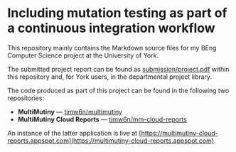 # Including mutation testing as part of a continuous integration workflow

This repository mainly contains the Markdown source files for my BEng Computer Science project at the University of York.

The submitted project report can be found as [submission/project.pdf](https://github.com/timw6n/beng-dissertation/blob/master/submission/project.pdf) within this repository and, for York users, in the departmental project library.

The code produced as part of this project can be found in the following two repositories:
* **MultiMutiny** — [timw6n/multimutiny](https://github.com/timw6n/multimutiny)
* **MultiMutiny Cloud Reports** — [timw6n/mm-cloud-reports](https://github.com/timw6n/mm-cloud-reports)

An instance of the latter application is live at [https://multimutiny-cloud-reports.appspot.com](https://multimutiny-cloud-reports.appspot.com).
